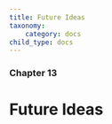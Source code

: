 ```yaml
---
title: Future Ideas
taxonomy:
    category: docs
child_type: docs
---
```


### Chapter 13

# Future Ideas

